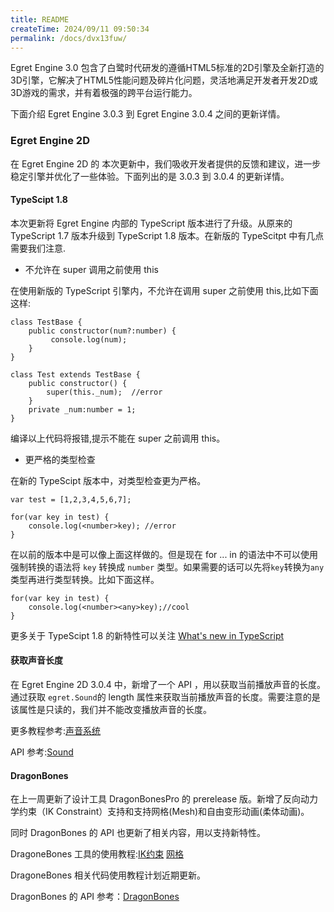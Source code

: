 ```yaml
---
title: README
createTime: 2024/09/11 09:50:34
permalink: /docs/dvx13fuw/
---
```

Egret Engine 3.0 包含了白鹭时代研发的遵循HTML5标准的2D引擎及全新打造的3D引擎，它解决了HTML5性能问题及碎片化问题，灵活地满足开发者开发2D或3D游戏的需求，并有着极强的跨平台运行能力。

下面介绍 Egret Engine 3.0.3 到 Egret Engine 3.0.4 之间的更新详情。

### Egret Engine 2D 

在 Egret Engine 2D 的 本次更新中，我们吸收开发者提供的反馈和建议，进一步稳定引擎并优化了一些体验。下面列出的是 3.0.3 到 3.0.4 的更新详情。 


#### TypeScipt 1.8 

本次更新将 Egret Engine 内部的 TypeScript 版本进行了升级。从原来的 TypeScript 1.7 版本升级到 TypeScript 1.8 版本。在新版的 TypeScitpt 中有几点需要我们注意.

* 不允许在 super 调用之前使用 this

在使用新版的 TypeScript 引擎内，不允许在调用 super 之前使用 this,比如下面这样:

```
class TestBase {
	public constructor(num?:number) {
    	 console.log(num);
	}
}

class Test extends TestBase {
	public constructor() {   	
    	super(this._num);  //error  	
	}
	private _num:number = 1;
}
```

编译以上代码将报错,提示不能在 super 之前调用 this。

* 更严格的类型检查

在新的 TypeScipt 版本中，对类型检查更为严格。

```
var test = [1,2,3,4,5,6,7];

for(var key in test) {
    console.log(<number>key); //error
}
```

在以前的版本中是可以像上面这样做的。但是现在 for ... in 的语法中不可以使用强制转换的语法将 `key` 转换成 `number` 类型。如果需要的话可以先将`key`转换为`any`类型再进行类型转换。比如下面这样。

```
for(var key in test) {
    console.log(<number><any>key);//cool
}
```

更多关于 TypeScipt 1.8 的新特性可以关注 [What's new in TypeScript](https://github.com/Microsoft/TypeScript/wiki/What%27s-new-in-TypeScript)

#### 获取声音长度
 
在 Egret Engine 2D 3.0.4 中，新增了一个 API ，用以获取当前播放声音的长度。通过获取 `egret.Sound`的 length 属性来获取当前播放声音的长度。需要注意的是该属性是只读的，我们并不能改变播放声音的长度。

更多教程参考:[声音系统](http://edn.egret.com/cn/docs/page/156)

API 参考:[Sound](http://edn.egret.com/cn/apidoc/index/name/egret.Sound)

#### DragonBones

在上一周更新了设计工具 DragonBonesPro 的 prerelease 版。新增了反向动力学约束（IK Constraint）支持和支持网格(Mesh)和自由变形动画(柔体动画)。

同时 DragonBones 的 API 也更新了相关内容，用以支持新特性。

DragoneBones 工具的使用教程:[IK约束](http://edn.egret.com/cn/docs/page/873) [网格](http://edn.egret.com/cn/docs/page/874)

DragoneBones 相关代码使用教程计划近期更新。

DragonBones 的 API 参考：[DragonBones](http://localhost/cn/apidoc/index/name/dragonBones.Animation)
